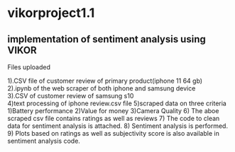 # vikorproject1.1

implementation of sentiment analysis using VIKOR
----------------
Files uploaded

  1).CSV file of customer review of primary product(iphone 11 64 gb)  
  2).ipynb of the web scraper of both iphone and samsung device  
  3).CSV of customer review of samsung s10  
  4)text processing of iphone review.csv file
  5)scraped data on three criteria
      1)Battery performance    2)Value for money
            3)Camera Quality
    6) The aboe scraped csv file contains ratings as well as reviews
    7) The code to clean data for sentiment analysis is attached.
    8) Sentiment analysis is performed.
    9) Plots based on ratings as well as subjectivity score is also available in sentiment analysis code.

